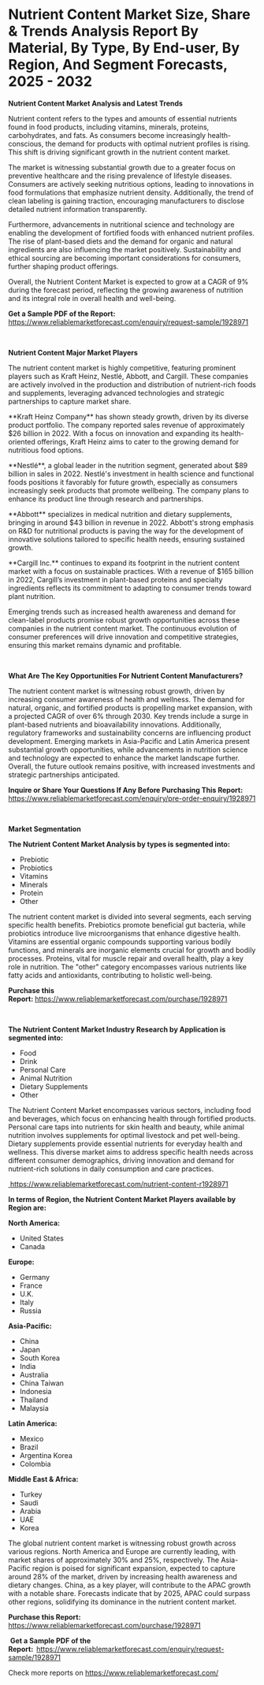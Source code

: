 <p><h1>Nutrient Content Market Size, Share & Trends Analysis Report By Material, By Type, By End-user, By Region, And Segment Forecasts, 2025 - 2032</h1></p><p><strong>Nutrient Content Market Analysis and Latest Trends</strong></p>
<p><p>Nutrient content refers to the types and amounts of essential nutrients found in food products, including vitamins, minerals, proteins, carbohydrates, and fats. As consumers become increasingly health-conscious, the demand for products with optimal nutrient profiles is rising. This shift is driving significant growth in the nutrient content market.</p><p>The market is witnessing substantial growth due to a greater focus on preventive healthcare and the rising prevalence of lifestyle diseases. Consumers are actively seeking nutritious options, leading to innovations in food formulations that emphasize nutrient density. Additionally, the trend of clean labeling is gaining traction, encouraging manufacturers to disclose detailed nutrient information transparently.</p><p>Furthermore, advancements in nutritional science and technology are enabling the development of fortified foods with enhanced nutrient profiles. The rise of plant-based diets and the demand for organic and natural ingredients are also influencing the market positively. Sustainability and ethical sourcing are becoming important considerations for consumers, further shaping product offerings.</p><p>Overall, the Nutrient Content Market is expected to grow at a CAGR of 9% during the forecast period, reflecting the growing awareness of nutrition and its integral role in overall health and well-being.</p></p>
<p><strong>Get a Sample PDF of the Report:&nbsp;</strong> <a href="https://www.reliablemarketforecast.com/enquiry/request-sample/1928971?utm_campaign=1888&utm_medium=2&utm_source=Github&utm_content=ia&utm_term=16012025&utm_id=nutrient-content">https://www.reliablemarketforecast.com/enquiry/request-sample/1928971</a></p>
<p>&nbsp;</p>
<p><strong>Nutrient Content Major Market Players</strong></p>
<p><p>The nutrient content market is highly competitive, featuring prominent players such as Kraft Heinz, Nestlé, Abbott, and Cargill. These companies are actively involved in the production and distribution of nutrient-rich foods and supplements, leveraging advanced technologies and strategic partnerships to capture market share.</p><p>**Kraft Heinz Company** has shown steady growth, driven by its diverse product portfolio. The company reported sales revenue of approximately $26 billion in 2022. With a focus on innovation and expanding its health-oriented offerings, Kraft Heinz aims to cater to the growing demand for nutritious food options.</p><p>**Nestlé**, a global leader in the nutrition segment, generated about $89 billion in sales in 2022. Nestlé's investment in health science and functional foods positions it favorably for future growth, especially as consumers increasingly seek products that promote wellbeing. The company plans to enhance its product line through research and partnerships.</p><p>**Abbott** specializes in medical nutrition and dietary supplements, bringing in around $43 billion in revenue in 2022. Abbott's strong emphasis on R&D for nutritional products is paving the way for the development of innovative solutions tailored to specific health needs, ensuring sustained growth.</p><p>**Cargill Inc.** continues to expand its footprint in the nutrient content market with a focus on sustainable practices. With a revenue of $165 billion in 2022, Cargill’s investment in plant-based proteins and specialty ingredients reflects its commitment to adapting to consumer trends toward plant nutrition.</p><p>Emerging trends such as increased health awareness and demand for clean-label products promise robust growth opportunities across these companies in the nutrient content market. The continuous evolution of consumer preferences will drive innovation and competitive strategies, ensuring this market remains dynamic and profitable.</p></p>
<p>&nbsp;</p>
<p><strong>What Are The Key Opportunities For Nutrient Content Manufacturers?</strong></p>
<p><p>The nutrient content market is witnessing robust growth, driven by increasing consumer awareness of health and wellness. The demand for natural, organic, and fortified products is propelling market expansion, with a projected CAGR of over 6% through 2030. Key trends include a surge in plant-based nutrients and bioavailability innovations. Additionally, regulatory frameworks and sustainability concerns are influencing product development. Emerging markets in Asia-Pacific and Latin America present substantial growth opportunities, while advancements in nutrition science and technology are expected to enhance the market landscape further. Overall, the future outlook remains positive, with increased investments and strategic partnerships anticipated.</p></p>
<p><strong>Inquire or Share Your Questions If Any Before Purchasing This Report:</strong> <a href="https://www.reliablemarketforecast.com/enquiry/pre-order-enquiry/1928971?utm_campaign=1888&utm_medium=2&utm_source=Github&utm_content=ia&utm_term=16012025&utm_id=nutrient-content">https://www.reliablemarketforecast.com/enquiry/pre-order-enquiry/1928971</a></p>
<p>&nbsp;</p>
<p><strong>Market Segmentation</strong></p>
<p><strong>The Nutrient Content Market Analysis by types is segmented into:</strong></p>
<p><ul><li>Prebiotic</li><li>Probiotics</li><li>Vitamins</li><li>Minerals</li><li>Protein</li><li>Other</li></ul></p>
<p><p>The nutrient content market is divided into several segments, each serving specific health benefits. Prebiotics promote beneficial gut bacteria, while probiotics introduce live microorganisms that enhance digestive health. Vitamins are essential organic compounds supporting various bodily functions, and minerals are inorganic elements crucial for growth and bodily processes. Proteins, vital for muscle repair and overall health, play a key role in nutrition. The "other" category encompasses various nutrients like fatty acids and antioxidants, contributing to holistic well-being.</p></p>
<p><strong>Purchase this Report:&nbsp;</strong><a href="https://www.reliablemarketforecast.com/purchase/1928971?utm_campaign=1888&utm_medium=2&utm_source=Github&utm_content=ia&utm_term=16012025&utm_id=nutrient-content">https://www.reliablemarketforecast.com/purchase/1928971</a></p>
<p>&nbsp;</p>
<p><strong>The Nutrient Content Market Industry Research by Application is segmented into:</strong></p>
<p><ul><li>Food</li><li>Drink</li><li>Personal Care</li><li>Animal Nutrition</li><li>Dietary Supplements</li><li>Other</li></ul></p>
<p><p>The Nutrient Content Market encompasses various sectors, including food and beverages, which focus on enhancing health through fortified products. Personal care taps into nutrients for skin health and beauty, while animal nutrition involves supplements for optimal livestock and pet well-being. Dietary supplements provide essential nutrients for everyday health and wellness. This diverse market aims to address specific health needs across different consumer demographics, driving innovation and demand for nutrient-rich solutions in daily consumption and care practices.</p></p>
<p><a href="https://www.reliablemarketforecast.com/nutrient-content-r1928971?utm_campaign=1888&utm_medium=2&utm_source=Github&utm_content=ia&utm_term=16012025&utm_id=nutrient-content">&nbsp;https://www.reliablemarketforecast.com/nutrient-content-r1928971</a></p>
<p><strong>In terms of Region, the Nutrient Content Market Players available by Region are:</strong></p>
<p>
    <p> <strong> North America: </strong>
        <ul>
            <li>United States</li>
            <li>Canada</li>
        </ul>
        </p> 
    <p> <strong> Europe: </strong>
        <ul>
            <li>Germany</li>
            <li>France</li>
            <li>U.K.</li>
            <li>Italy</li>
            <li>Russia</li>
        </ul>
        </p> 
    <p> <strong> Asia-Pacific: </strong>
        <ul>
            <li>China</li>
            <li>Japan</li>
            <li>South Korea</li>
            <li>India</li>
            <li>Australia</li>
            <li>China Taiwan</li>
            <li>Indonesia</li>
            <li>Thailand</li>
            <li>Malaysia</li>
        </ul>
        </p> 
    <p> <strong> Latin America: </strong>
        <ul>
            <li>Mexico</li>
            <li>Brazil</li>
            <li>Argentina Korea</li>
            <li>Colombia</li>
        </ul>
        </p> 
    <p> <strong> Middle East & Africa: </strong>
        <ul>
            <li>Turkey</li>
            <li>Saudi</li>
            <li>Arabia</li>
            <li>UAE</li>
            <li>Korea</li>
        </ul>
    </p>
    </p>
<p><p>The global nutrient content market is witnessing robust growth across various regions. North America and Europe are currently leading, with market shares of approximately 30% and 25%, respectively. The Asia-Pacific region is poised for significant expansion, expected to capture around 28% of the market, driven by increasing health awareness and dietary changes. China, as a key player, will contribute to the APAC growth with a notable share. Forecasts indicate that by 2025, APAC could surpass other regions, solidifying its dominance in the nutrient content market.</p></p>
<p><strong>Purchase this Report: </strong><a href="https://www.reliablemarketforecast.com/purchase/1928971?utm_campaign=1888&utm_medium=2&utm_source=Github&utm_content=ia&utm_term=16012025&utm_id=nutrient-content">https://www.reliablemarketforecast.com/purchase/1928971</a></p>
<p>&nbsp;<strong>Get a Sample PDF of the Report:&nbsp;&nbsp;</strong><a href="https://www.reliablemarketforecast.com/enquiry/request-sample/1928971?utm_campaign=1888&utm_medium=2&utm_source=Github&utm_content=ia&utm_term=16012025&utm_id=nutrient-content">https://www.reliablemarketforecast.com/enquiry/request-sample/1928971</a></p>
<p><strong></strong></p>
<p>Check more reports on <a href="https://www.reliablemarketforecast.com/?utm_campaign=1888&utm_medium=2&utm_source=Github&utm_content=ia&utm_term=16012025&utm_id=nutrient-content">https://www.reliablemarketforecast.com/</a></p>
